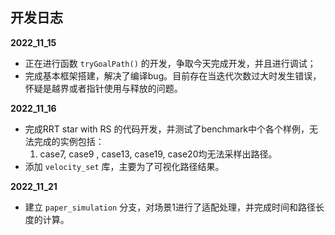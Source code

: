 ## 开发日志
**2022_11_15**
- 正在进行函数 `tryGoalPath()` 的开发，争取今天完成开发，并且进行调试；
- 完成基本框架搭建，解决了编译bug。目前存在当迭代次数过大时发生错误，怀疑是越界或者指针使用与释放的问题。

**2022_11_16**
- 完成RRT star with RS 的代码开发，并测试了benchmark中个各个样例，无法完成的实例包括： 
  1. case7, case9 , case13, case19, case20均无法采样出路径。
- 添加 `velocity_set` 库，主要为了可视化路径结果。

**2022_11_21**
- 建立 `paper_simulation` 分支，对场景1进行了适配处理，并完成时间和路径长度的计算。